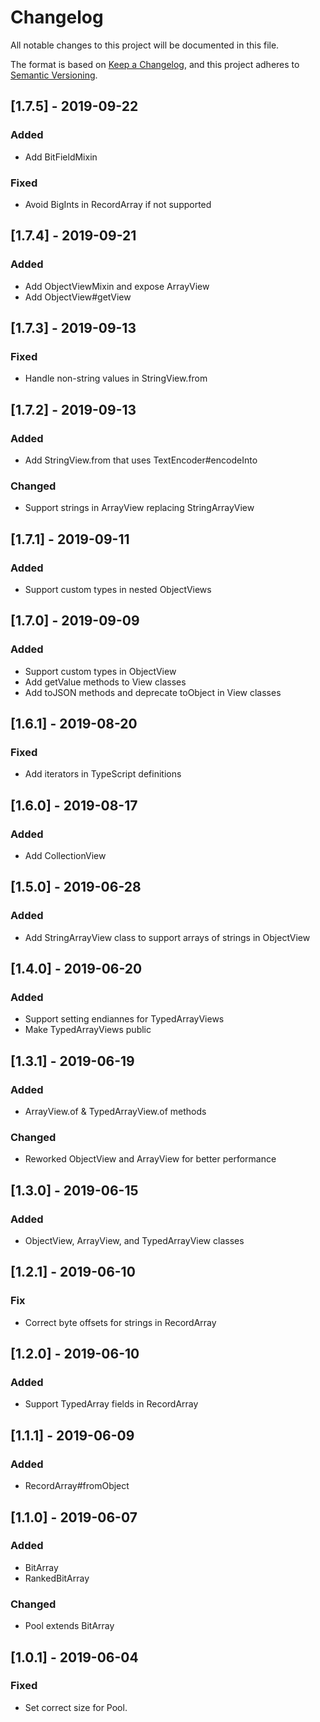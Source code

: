 # Changelog
All notable changes to this project will be documented in this file.

The format is based on [Keep a Changelog](https://keepachangelog.com/en/1.0.0/),
and this project adheres to [Semantic Versioning](https://semver.org/spec/v2.0.0.html).

## [1.7.5] - 2019-09-22
### Added
- Add BitFieldMixin

### Fixed
- Avoid BigInts in RecordArray if not supported

## [1.7.4] - 2019-09-21
### Added
- Add ObjectViewMixin and expose ArrayView
- Add ObjectView#getView

## [1.7.3] - 2019-09-13
### Fixed
- Handle non-string values in StringView.from

## [1.7.2] - 2019-09-13
### Added
- Add StringView.from that uses TextEncoder#encodeInto

### Changed
- Support strings in ArrayView replacing StringArrayView

## [1.7.1] - 2019-09-11
### Added
- Support custom types in nested ObjectViews

## [1.7.0] - 2019-09-09
### Added
- Support custom types in ObjectView
- Add getValue methods to View classes
- Add toJSON methods and deprecate toObject in View classes 

## [1.6.1] - 2019-08-20
### Fixed
- Add iterators in TypeScript definitions

## [1.6.0] - 2019-08-17
### Added
- Add CollectionView

## [1.5.0] - 2019-06-28
### Added
- Add StringArrayView class to support arrays of strings in ObjectView

## [1.4.0] - 2019-06-20
### Added
- Support setting endiannes for TypedArrayViews
- Make TypedArrayViews public

## [1.3.1] - 2019-06-19
### Added
- ArrayView.of & TypedArrayView.of methods

### Changed
- Reworked ObjectView and ArrayView for better performance

## [1.3.0] - 2019-06-15
### Added
- ObjectView, ArrayView, and TypedArrayView classes

## [1.2.1] - 2019-06-10
### Fix
- Correct byte offsets for strings in RecordArray

## [1.2.0] - 2019-06-10
### Added
- Support TypedArray fields in RecordArray

## [1.1.1] - 2019-06-09
### Added
- RecordArray#fromObject

## [1.1.0] - 2019-06-07
### Added
- BitArray
- RankedBitArray

### Changed
- Pool extends BitArray

## [1.0.1] - 2019-06-04
### Fixed
- Set correct size for Pool.